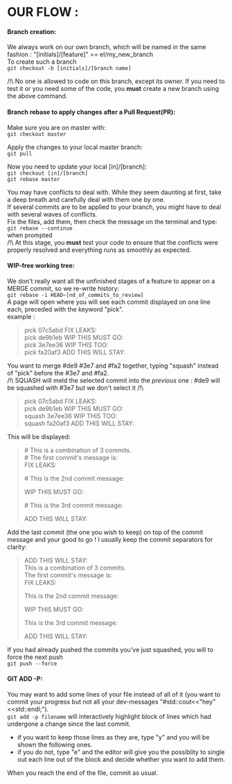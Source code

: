 # OUR FLOW :

#### Branch creation:

We always work on our own branch, which will be named in the same fashion : "[initials]/[feature]" == el/my_new_branch  
To create such a branch  
	`git checkout -b [initials]/[branch name]`

/!\ No one is allowed to code on this branch, except its owner. If you need to test it or you need some of the code, you **must** create a new branch using the above command.  

#### Branch rebase to apply changes after a Pull Request(PR):

Make sure you are on master with:  
	`git checkout master`  
  
Apply the changes to your local master branch:  
	`git pull`  
  
Now you need to update your local [in]/[branch]:  
	`git checkout [in]/[branch]`  
	`git rebase master`  
  
You may have conflicts to deal with. While they seem daunting at first, take a deep breath and carefully deal with them one by one.  
If several commits are to be applied to your branch, you might have to deal with several waves of conflicts.  
Fix the files, add them, then check the message on the terminal and type:  
	`git rebase --continue`  
when prompted  
/!\ At this stage, you **must** test your code to ensure that the conflicts were properly resolved and everything runs as smoothly as expected.  

#### WIP-free working tree:

We don't really want all the unfinished stages of a feature to appear on a MERGE commit, so we re-write history:  
	`git rebase -i HEAD~[nd_of_commits_to_review]`  
A page will open where you will see each commit displayed on one line each, preceded with the keyword "pick".  
example :  
> pick 07c5abd FIX LEAKS:  
> pick de9b1eb WIP THIS MUST GO:  
> pick 3e7ee36 WIP THIS TOO:  
> pick fa20af3 ADD THIS WILL STAY:  

You want to merge #de9 #3e7 and #fa2 together, typing "squash" instead of "pick" before the #3e7 and #fa2.   
/!\ SQUASH will meld the selected commit into the _previous_ one : #de9 will be squashed with #3e7 but we don't select it /!\  

> pick 07c5abd FIX LEAKS:  
> pick de9b1eb WIP THIS MUST GO:  
> squash 3e7ee36 WIP THIS TOO:  
> squash fa20af3 ADD THIS WILL STAY:  

This will be displayed:   

> \# This is a combination of 3 commits.  
> \# The first commit's message is:  
> FIX LEAKS:  
>   
> \# This is the 2nd commit message:  
>   
> WIP THIS MUST GO:  
>   
> \# This is the 3rd commit message:  
> 
> ADD THIS WILL STAY:  

Add the last commit (the one you wish to keep) on top of the commit message and your good to go ! I usually keep the commit separators for clarity:  

> ADD THIS WILL STAY:  
>  This is a combination of 3 commits.  
>  The first commit's message is:  
> FIX LEAKS:  
>   
>  This is the 2nd commit message:  
>   
> WIP THIS MUST GO:  
>   
>  This is the 3rd commit message:  
>   
> ADD THIS WILL STAY:  

If you had already pushed the commits you've just squashed, you will to force the next push  
	`git push --force`  

#### GIT ADD -P:

You may want to add some lines of your file instead of all of it (you want to commit your progress but not all your dev-messages "#std::cout<<"hey"<<std::endl;").  
	`git add -p filename` 
will interactively highlight block of lines which had undergone a change since the last commit.
- if you want to keep those lines as they are, type "y" and you will be shown the following ones.
- if you do not, type "e" and the editor will give you the possiblity to single out each line out of the block and decide whether you want to add them.

When you reach the end of the file, commit as usual.  
